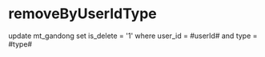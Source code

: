 removeByUserIdType
===
update mt_gandong
set is_delete = '1'
where user_id = #userId# and type = #type#
